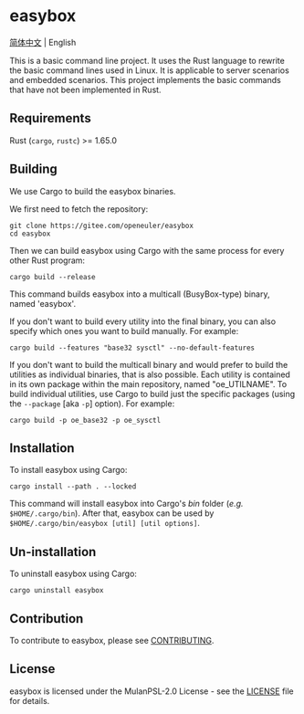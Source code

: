 # easybox

[简体中文](./README.md) | English

This is a basic command line project. It uses the Rust language to rewrite the basic command lines used in Linux. It is applicable to server scenarios and embedded scenarios. This project implements the basic commands that have not been implemented in Rust.

## Requirements

Rust (`cargo`, `rustc`) >= 1.65.0

## Building

We use Cargo to build the easybox binaries.

We first need to fetch the repository:

```shell
git clone https://gitee.com/openeuler/easybox
cd easybox
```

Then we can build easybox using Cargo with the same process for every other Rust program:

```shell
cargo build --release
```

This command builds easybox into a multicall (BusyBox-type) binary, named 'easybox'.

If you don't want to build every utility into the final binary, you can also specify which ones you want to build manually. For example:

```shell
cargo build --features "base32 sysctl" --no-default-features
```

If you don't want to build the multicall binary and would prefer to build the utilities as individual binaries, that is also possible. Each utility is contained in its own package within the main repository, named "oe_UTILNAME". To build individual utilities, use Cargo to build just the specific packages (using the `--package` [aka `-p`] option). For example:

```shell
cargo build -p oe_base32 -p oe_sysctl
```

## Installation

To install easybox using Cargo:

```shell
cargo install --path . --locked
```

This command will install easybox into Cargo's _bin_ folder (_e.g._ `$HOME/.cargo/bin`). After that, easybox can be used by `$HOME/.cargo/bin/easybox [util] [util options]`.

## Un-installation

To uninstall easybox using Cargo:

```shell
cargo uninstall easybox
```

## Contribution

To contribute to easybox, please see [CONTRIBUTING](CONTRIBUTING.md).

## License

easybox is licensed under the MulanPSL-2.0 License - see the [LICENSE](LICENSE) file for details.
